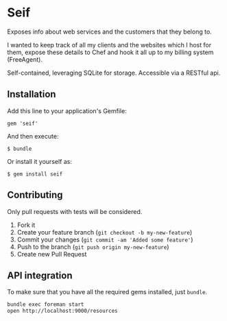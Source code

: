 # Seif

Exposes info about web services and the customers that they belong to.

I wanted to keep track of all my clients and the websites which I host
for them, expose these details to Chef and hook it all up to my billing
system (FreeAgent).

Self-contained, leveraging SQLite for storage. Accessible via a RESTful
api.

## Installation

Add this line to your application's Gemfile:

    gem 'seif'

And then execute:

    $ bundle

Or install it yourself as:

    $ gem install seif

## Contributing

Only pull requests with tests will be considered.

1. Fork it
2. Create your feature branch (`git checkout -b my-new-feature`)
3. Commit your changes (`git commit -am 'Added some feature'`)
4. Push to the branch (`git push origin my-new-feature`)
5. Create new Pull Request


## API integration

To make sure that you have all the required gems installed, just `bundle`.

```bash
bundle exec foreman start
open http://localhost:9000/resources
```
